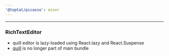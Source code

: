 ```yaml
---
'@toptal/picasso': minor
---
```


---

### RichTextEditor

- quill editor is lazy-loaded using React.lazy and React.Suspense
- [quill](https://www.npmjs.com/package/quill) is no longer part of main bundle
